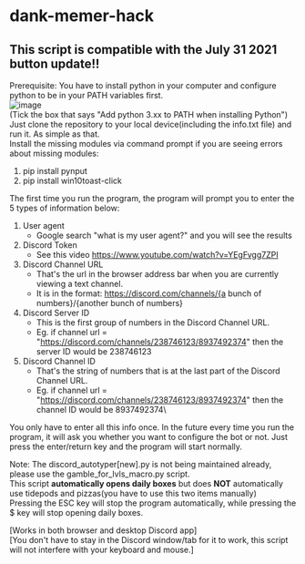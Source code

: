 # dank-memer-hack
## This script is compatible with the July 31 2021 button update!!
Prerequisite: You have to install python in your computer and configure python to be in your PATH variables first.\
![image](https://user-images.githubusercontent.com/82577844/135723075-b9ce055d-6e37-4c8e-8169-6e3838b059a6.png)\
(Tick the box that says "Add python 3.xx to PATH when installing Python")\
Just clone the repository to your local device(including the info.txt file) and run it. As simple as that.\
Install the missing modules via command prompt if you are seeing errors about missing modules:
1. pip install pynput
2. pip install win10toast-click

The first time you run the program, the program will prompt you to enter the 5 types of information below:
1. User agent
   - Google search "what is my user agent?" and you will see the results
2. Discord Token
   - See this video https://www.youtube.com/watch?v=YEgFvgg7ZPI 
3. Discord Channel URL
   - That's the url in the browser address bar when you are currently viewing a text channel.
   - It is in the format: https://discord.com/channels/{a bunch of numbers}/{another bunch of numbers}
4. Discord Server ID
   - This is the first group of numbers in the Discord Channel URL.
   - Eg. if channel url = "https://discord.com/channels/238746123/8937492374" then the server ID would be 238746123
5. Discord Channel ID
   - That's the string of numbers that is at the last part of the Discord Channel URL.
   - Eg. if channel url = "https://discord.com/channels/238746123/8937492374" then the channel ID would be 8937492374\

You only have to enter all this info once. In the future every time you run the program, it will ask you whether you want to configure the bot or not. Just press the enter/return key and the program will start normally.

Note:
The discord_autotyper\[new\].py is not being maintained already, please use the gamble_for_lvls_macro.py script.\
This script **automatically opens daily boxes** but does **NOT** automatically use tidepods and pizzas(you have to use this two items manually)\
Pressing the ESC key will stop the program automatically, while pressing the $ key will stop opening daily boxes.

\[Works in both browser and desktop Discord app\]\
\[You don't have to stay in the Discord window/tab for it to work, this script will not interfere with your keyboard and mouse.\]
